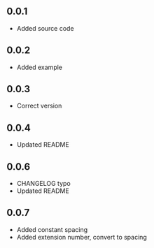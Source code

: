 ## 0.0.1

- Added source code

## 0.0.2

- Added example

## 0.0.3

- Correct version

## 0.0.4

- Updated README

## 0.0.6

- CHANGELOG typo
- Updated README

## 0.0.7

- Added constant spacing
- Added extension number, convert to spacing
